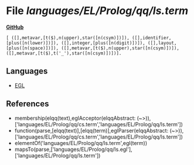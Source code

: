 # File _languages/EL/Prolog/qq/ls.term_
**[GitHub](https://github.com/softlang/yas/blob/master/languages/EL/Prolog/qq/ls.term)**
```
[ ([],metavar,[t($),n(upper),star([n(csym)])]), ([],identifier,[plus([n(lower)])]), ([],integer,[plus([n(digit)])]), ([],layout,[plus([n(space)])]), ([],metavar,[t($),n(upper),star([n(csym)])]), ([],metavar,[t($),t('_'),star([n(csym)])])].
```

## Languages
* [EGL](../languages/EGL.md)

## References
* membership(elqq(text),eglAcceptor(elqqAbstract: (~>)),['languages/EL/Prolog/qq/cs.term','languages/EL/Prolog/qq/ls.term'])
* function(parse,[elqq(text)],[elqq(term)],eglParser(elqqAbstract: (~>)),['languages/EL/Prolog/qq/cs.term','languages/EL/Prolog/qq/ls.term'])
* elementOf('languages/EL/Prolog/qq/ls.term',egl(term))
* mapsTo(parse,['languages/EL/Prolog/qq/ls.egl'],['languages/EL/Prolog/qq/ls.term'])
